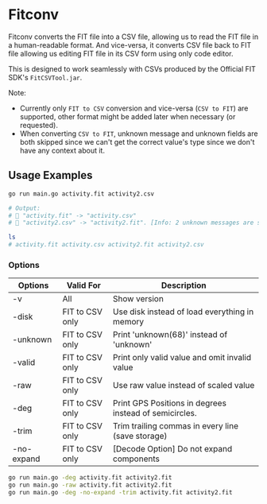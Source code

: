 # Fitconv

Fitconv converts the FIT file into a CSV file, allowing us to read the FIT file in a human-readable format. And vice-versa, it converts CSV file back to FIT file allowing us editing FIT file in its CSV form using only code editor.

This is designed to work seamlessly with CSVs produced by the Official FIT SDK's `FitCSVTool.jar`.

Note:

- Currently only `FIT to CSV` conversion and vice-versa (`CSV to FIT`) are supported, other format might be added later when necessary (or requested).
- When converting `CSV to FIT`, unknown message and unknown fields are both skipped since we can't get the correct value's type since we don't have any context about it.

## Usage Examples

```sh
go run main.go activity.fit activity2.csv

# Output:
# 📄 "activity.fit" -> "activity.csv"
# 🚀 "activity2.csv" -> "activity2.fit". [Info: 2 unknown messages are skipped]

ls
# activity.fit activity.csv activity2.fit activity2.csv
```

### Options

| Options    | Valid For       | Description                                            |
| ---------- | --------------- | ------------------------------------------------------ |
| -v         | All             | Show version                                           |
| -disk      | FIT to CSV only | Use disk instead of load everything in memory          |
| -unknown   | FIT to CSV only | Print 'unknown(68)' instead of 'unknown'               |
| -valid     | FIT to CSV only | Print only valid value and omit invalid value          |
| -raw       | FIT to CSV only | Use raw value instead of scaled value                  |
| -deg       | FIT to CSV only | Print GPS Positions in degrees instead of semicircles. |
| -trim      | FIT to CSV only | Trim trailing commas in every line (save storage)      |
| -no-expand | FIT to CSV only | [Decode Option] Do not expand components               |

```sh
go run main.go -deg activity.fit activity2.fit
go run main.go -raw activity.fit activity2.fit
go run main.go -deg -no-expand -trim activity.fit activity2.fit
```
